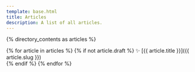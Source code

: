 ```yaml
---
template: base.html
title: Articles
description: A list of all articles.
---
```


{% directory_contents as articles %}

{% for article in articles %}
{% if not article.draft %}
✨ [{{ article.title }}]({{ article.slug }})<br />
{% endif %}
{% endfor %}
